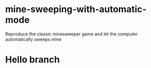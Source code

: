 # mine-sweeping-with-automatic-mode
Reproduce the classic minesweeper game and let the computer automatically sweeps mine

# Hello branch
